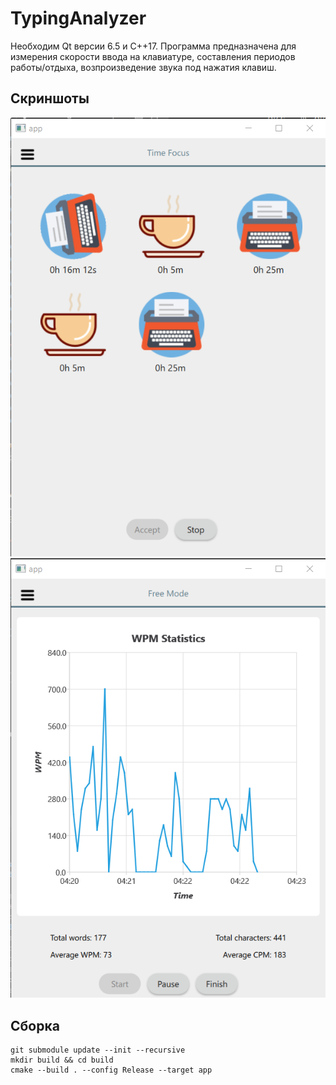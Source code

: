 # TypingAnalyzer
Необходим Qt версии 6.5 и C++17. 
Программа предназначена для измерения скорости ввода на клавиатуре, составления периодов работы/отдыха, возпроизведение звука под нажатия клавиш.
## Скриншоты
![Alt text](/screenshots/focus.png?)
![Alt text](/screenshots/gr.png?)

## Сборка
```
git submodule update --init --recursive
mkdir build && cd build
cmake --build . --config Release --target app
```
